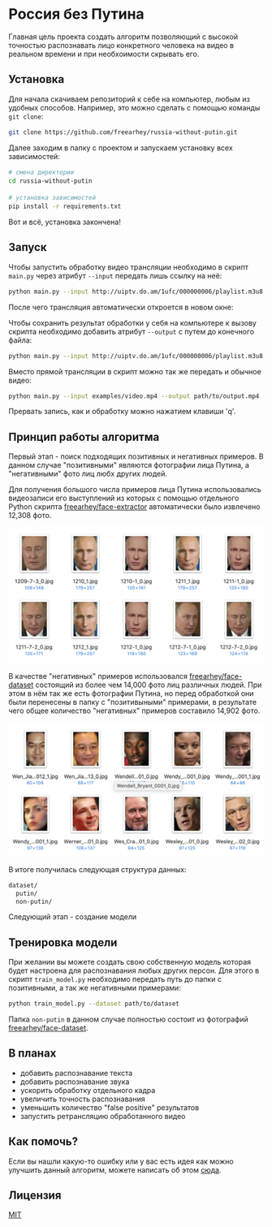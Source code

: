# Россия без Путина

<!-- illustration1.png -->

Главная цель проекта создать алгоритм позволяющий с высокой точностью распознавать лицо конкретного человека на видео в реальном времени и при необхоимости скрывать его.

## Установка

Для начала скачиваем репозиторий к себе на компьютер, любым из удобных способов. Например, это можно сделать с помощью команды `git clone`:

```sh
git clone https://github.com/freearhey/russia-without-putin.git
```

Далее заходим в папку с проектом и запускаем установку всех зависимостей:

```sh
# смена директории
cd russia-without-putin

# установка зависимостей
pip install -r requirements.txt
```

Вот и всё, установка закончена!

## Запуск

Чтобы запустить обработку видео трансляции необходимо в скрипт `main.py` через атрибут `--input`  передать лишь ссылку на неё:

```sh
python main.py --input http://uiptv.do.am/1ufc/000000006/playlist.m3u8
```

После чего трансляция автоматически откроется в новом окне:

<!-- screenshot1.png -->

Чтобы сохранить результат обработки у себя на компьютере к вызову скрипта необходимо добавить атрибут `--output` с путем до конечного файла:

```sh
python main.py --input http://uiptv.do.am/1ufc/000000006/playlist.m3u8 --output path/to/output.mp4
```

Вместо прямой трансляции в скрипт можно так же передать и обычное видео:

```sh
python main.py --input examples/video.mp4 --output path/to/output.mp4
```

Прервать запись, как и обработку можно нажатием клавиши 'q'.

## Принцип работы алгоритма

Первый этап - поиск подходящих позитивных и негативных примеров. В данном случае "позитивными" являются фотографии лица Путина, а "негативными" фото лиц любх других людей. 

Для получения большого числа примеров лица Путина использовались видеозаписи его выступлений из которых с помощью отдельного Python скрипта [freearhey/face-extractor](https://github.com/freearhey/face-extractor) автоматически было извлечено 12,308 фото.

![Putin face dataset](.readme/illustration2.png)

В качестве "негативных" примеров использовался [freearhey/face-dataset](https://github.com/freearhey/face-dataset) состоящий из более чем 14,000 фото лиц различных людей. При этом в нём так же есть фотографии Путина, но перед обработкой они были перенесены в папку с "позитивыными" примерами, в результате чего общее количество "негативных" примеров составило 14,902 фото.

![Non-putin face dataset](.readme/illustration3.png)

В итоге получилась следующая структура данных:

```
dataset/
  putin/
  non-putin/
```

Следующий этап - создание модели 

## Тренировка модели

При желании вы можете создать свою собственную модель которая будет настроена для распознавания любых других персон. Для этого в скрипт `train_model.py` необходимо передать путь до папки с позитивными, а так же негативными примерами:

```sh
python train_model.py --dataset path/to/dataset
```

Папка `non-putin` в данном случае полностью состоит из фотографий [freearhey/face-dataset](https://github.com/freearhey/face-dataset).

## В планах

- добавить распознавание текста
- добавить распознавание звука
- ускорить обработку отдельного кадра
- увеличить точность распознавания
- уменьшить количество "false positive" результатов
- запустить ретрансляцию обработанного видео

## Как помочь?

Если вы нашли какую-то ошибку или у вас есть идея как можно улучшить данный алгоритм, можете написать об этом [сюда](https://github.com/freearhey/russia-without-putin/issues).

## Лицензия

[MIT](LICENSE)